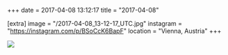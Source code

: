 +++
date = 2017-04-08 13:12:17
title = "2017-04-08"

[extra]
image = "/2017-04-08_13-12-17_UTC.jpg"
instagram = "https://instagram.com/p/BSoCcK6BapF"
location = "Vienna, Austria"
+++

<img src="/2017-04-08_13-12-17_UTC.jpg" />
